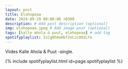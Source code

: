 ```yaml
---
layout: post
title: Elohopeaa
date: 2024-09-29 00:00:00 +0300
description: # Add post description (optional)
img: elohopeaa.jpeg # Add image post (optional)
tags: [kalle ahola & puut, elohopeaa] # add tag
spotifyplaylist: 3iCg8h0eHbf2nCzcOO2LYo
---
```

Viides Kalle Ahola & Puut -single.

{% include spotifyplaylist.html id=page.spotifyplaylist %}
